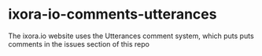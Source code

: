 # ixora-io-comments-utterances
The ixora.io website uses the Utterances comment system, which puts puts comments in the issues section of this repo
